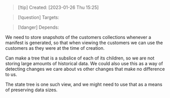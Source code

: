 
>[!tip] Created: [2023-01-26 Thu 15:25]

>[!question] Targets: 

>[!danger] Depends: 

We need to store snapshots of the customers collections whenever a manifest is generated, so that when viewing the customers we can use the customers as they were at the time of creation.

Can make a tree that is a subslice of each of its children, so we are not storing large amounts of historical data.  We could also use this as a way of detecting changes we care about vs other changes that make no difference to us.

The state tree is one such view, and we might need to use that as a means of preserving data sizes.
